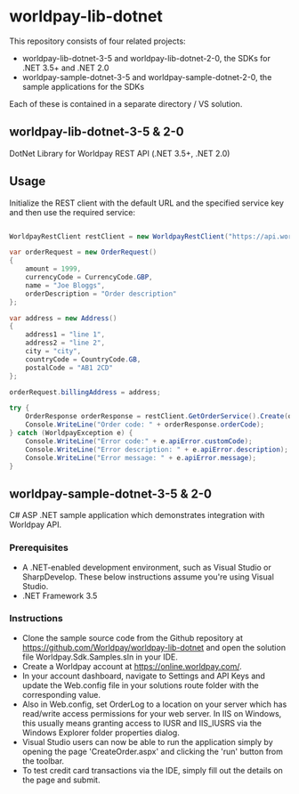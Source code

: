 # worldpay-lib-dotnet

This repository consists of four related projects:
* worldpay-lib-dotnet-3-5 and worldpay-lib-dotnet-2-0, the SDKs for .NET 3.5+ and .NET 2.0
* worldpay-sample-dotnet-3-5 and worldpay-sample-dotnet-2-0, the sample applications for the SDKs

Each of these is contained in a separate directory / VS solution.

worldpay-lib-dotnet-3-5 & 2-0
-------------------

DotNet Library for Worldpay REST API (.NET 3.5+, .NET 2.0)

## Usage

Initialize the REST client with the default URL and the specified service key and then use the required service:
```c#

WorldpayRestClient restClient = new WorldpayRestClient("https://api.worldpay.com/v1", "YOUR_SERVICE_KEY");

var orderRequest = new OrderRequest()
{
    amount = 1999,
    currencyCode = CurrencyCode.GBP,
    name = "Joe Bloggs",
    orderDescription = "Order description"
};

var address = new Address()
{
    address1 = "line 1",
    address2 = "line 2",
    city = "city",
    countryCode = CountryCode.GB,
    postalCode = "AB1 2CD"
};

orderRequest.billingAddress = address;

try {
    OrderResponse orderResponse = restClient.GetOrderService().Create(orderRequest);
    Console.WriteLine("Order code: " + orderResponse.orderCode);
} catch (WorldpayException e) {
	Console.WriteLine("Error code:" + e.apiError.customCode);
    Console.WriteLine("Error description: " + e.apiError.description);
    Console.WriteLine("Error message: " + e.apiError.message);
}
```

worldpay-sample-dotnet-3-5 & 2-0
-------------------

C# ASP .NET sample application which demonstrates integration with Worldpay API.

### Prerequisites

- A .NET-enabled development environment, such as Visual Studio or SharpDevelop. These below instructions assume you're using Visual Studio.
- .NET Framework 3.5

### Instructions

- Clone the sample source code from the Github repository at https://github.com/Worldpay/worldpay-lib-dotnet and open the solution file Worldpay.Sdk.Samples.sln in your IDE.
- Create a Worldpay account at https://online.worldpay.com/.
- In your account dashboard, navigate to Settings and API Keys and update the Web.config file in your solutions route folder with the corresponding value.
- Also in Web.config, set OrderLog to a location on your server which has read/write access permissions for your web server. In IIS on Windows, this usually means granting access to IUSR and IIS_IUSRS via the Windows Explorer folder properties dialog.
- Visual Studio users can now be able to run the application simply by opening the page 'CreateOrder.aspx' and clicking the 'run' button from the toolbar.
- To test credit card transactions via the IDE, simply fill out the details on the page and submit.
